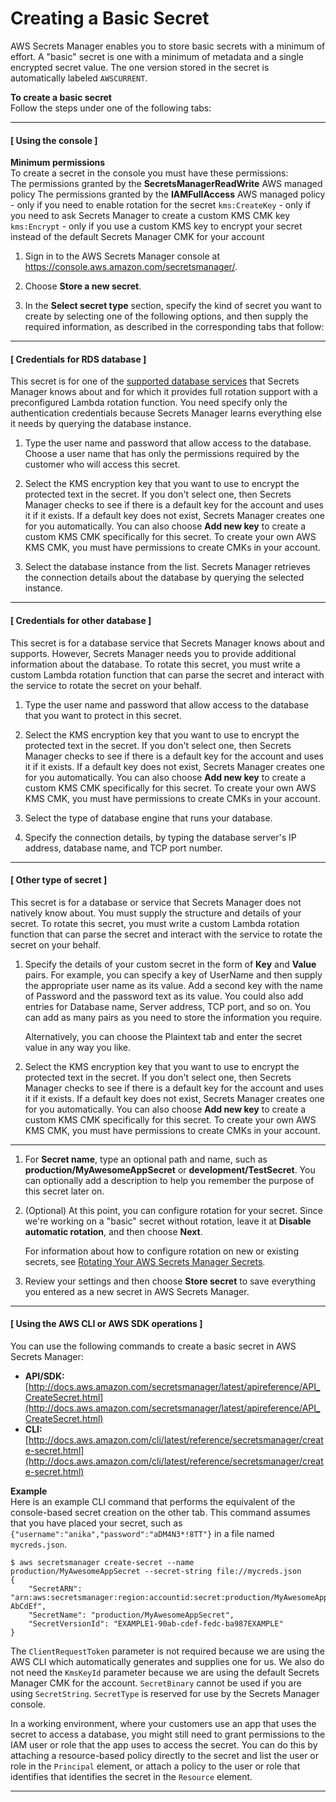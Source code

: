 # Creating a Basic Secret<a name="manage_create-basic-secret"></a>

AWS Secrets Manager enables you to store basic secrets with a minimum of effort\. A "basic" secret is one with a minimum of metadata and a single encrypted secret value\. The one version stored in the secret is automatically labeled `AWSCURRENT`\. <a name="proc-create"></a>

**To create a basic secret**  
Follow the steps under one of the following tabs:

------
#### [ Using the console ]<a name="proc-create-console"></a>

**Minimum permissions**  
To create a secret in the console you must have these permissions:  
The permissions granted by the **SecretsManagerReadWrite** AWS managed policy
The permissions granted by the **IAMFullAccess** AWS managed policy \- only if you need to enable rotation for the secret
`kms:CreateKey` \- only if you need to ask Secrets Manager to create a custom KMS CMK key
`kms:Encrypt` \- only if you use a custom KMS key to encrypt your secret instead of the default Secrets Manager CMK for your account

1. Sign in to the AWS Secrets Manager console at [https://console\.aws\.amazon\.com/secretsmanager/](https://console.aws.amazon.com/secretsmanager/)\.

1. Choose **Store a new secret**\.

1. In the **Select secret type** section, specify the kind of secret you want to create by selecting one of the following options, and then supply the required information, as described in the corresponding tabs that follow:

------
#### [ Credentials for RDS database ]<a name="rds-creds"></a>

   This secret is for one of the [supported database services](intro.md#full-rotation-support) that Secrets Manager knows about and for which it provides full rotation support with a preconfigured Lambda rotation function\. You need specify only the authentication credentials because Secrets Manager learns everything else it needs by querying the database instance\.

   1. Type the user name and password that allow access to the database\. Choose a user name that has only the permissions required by the customer who will access this secret\.

   1. Select the KMS encryption key that you want to use to encrypt the protected text in the secret\. If you don't select one, then Secrets Manager checks to see if there is a default key for the account and uses it if it exists\. If a default key does not exist, Secrets Manager creates one for you automatically\. You can also choose **Add new key** to create a custom KMS CMK specifically for this secret\. To create your own AWS KMS CMK, you must have permissions to create CMKs in your account\. 

   1. Select the database instance from the list\. Secrets Manager retrieves the connection details about the database by querying the selected instance\.

------
#### [ Credentials for other database ]<a name="nonrds-creds"></a>

   This secret is for a database service that Secrets Manager knows about and supports\. However, Secrets Manager needs you to provide additional information about the database\. To rotate this secret, you must write a custom Lambda rotation function that can parse the secret and interact with the service to rotate the secret on your behalf\. 

   1. Type the user name and password that allow access to the database that you want to protect in this secret\.

   1. Select the KMS encryption key that you want to use to encrypt the protected text in the secret\. If you don't select one, then Secrets Manager checks to see if there is a default key for the account and uses it if it exists\. If a default key does not exist, Secrets Manager creates one for you automatically\. You can also choose **Add new key** to create a custom KMS CMK specifically for this secret\. To create your own AWS KMS CMK, you must have permissions to create CMKs in your account\.

   1. Select the type of database engine that runs your database\.

   1. Specify the connection details, by typing the database server's IP address, database name, and TCP port number\.

------
#### [ Other type of secret ]<a name="other-creds"></a>

   This secret is for a database or service that Secrets Manager does not natively know about\. You must supply the structure and details of your secret\. To rotate this secret, you must write a custom Lambda rotation function that can parse the secret and interact with the service to rotate the secret on your behalf\. 

   1. Specify the details of your custom secret in the form of **Key** and **Value** pairs\. For example, you can specify a key of UserName and then supply the appropriate user name as its value\. Add a second key with the name of Password and the password text as its value\. You could also add entries for Database name, Server address, TCP port, and so on\. You can add as many pairs as you need to store the information you require\.

      Alternatively, you can choose the Plaintext tab and enter the secret value in any way you like\. 

   1. Select the KMS encryption key that you want to use to encrypt the protected text in the secret\. If you don't select one, then Secrets Manager checks to see if there is a default key for the account and uses it if it exists\. If a default key does not exist, Secrets Manager creates one for you automatically\. You can also choose **Add new key** to create a custom KMS CMK specifically for this secret\. To create your own AWS KMS CMK, you must have permissions to create CMKs in your account\.

------

1. For **Secret name**, type an optional path and name, such as **production/MyAwesomeAppSecret** or **development/TestSecret**\. You can optionally add a description to help you remember the purpose of this secret later on\.

1. \(Optional\) At this point, you can configure rotation for your secret\. Since we're working on a "basic" secret without rotation, leave it at **Disable automatic rotation**, and then choose **Next**\.

   For information about how to configure rotation on new or existing secrets, see [Rotating Your AWS Secrets Manager Secrets](rotating-secrets.md)\.

1. Review your settings and then choose **Store secret** to save everything you entered as a new secret in AWS Secrets Manager\.

------
#### [ Using the AWS CLI or AWS SDK operations ]<a name="proc-create-api"></a>

You can use the following commands to create a basic secret in AWS Secrets Manager:
+ **API/SDK:** [http://docs.aws.amazon.com/secretsmanager/latest/apireference/API_CreateSecret.html](http://docs.aws.amazon.com/secretsmanager/latest/apireference/API_CreateSecret.html)
+ **CLI:** [http://docs.aws.amazon.com/cli/latest/reference/secretsmanager/create-secret.html](http://docs.aws.amazon.com/cli/latest/reference/secretsmanager/create-secret.html)

**Example**  
Here is an example CLI command that performs the equivalent of the console\-based secret creation on the other tab\. This command assumes that you have placed your secret, such as `{"username":"anika","password":"aDM4N3*!8TT"}` in a file named `mycreds.json`\.  

```
$ aws secretsmanager create-secret --name production/MyAwesomeAppSecret --secret-string file://mycreds.json
{
    "SecretARN": "arn:aws:secretsmanager:region:accountid:secret:production/MyAwesomeAppSecret-AbCdEf",
    "SecretName": "production/MyAwesomeAppSecret",
    "SecretVersionId": "EXAMPLE1-90ab-cdef-fedc-ba987EXAMPLE"
}
```

The `ClientRequestToken` parameter is not required because we are using the AWS CLI which automatically generates and supplies one for us\. We also do not need the `KmsKeyId` parameter because we are using the default Secrets Manager CMK for the account\. `SecretBinary` cannot be used if you are using `SecretString`\. `SecretType` is reserved for use by the Secrets Manager console\.

In a working environment, where your customers use an app that uses the secret to access a database, you might still need to grant permissions to the IAM user or role that the app uses to access the secret\. You can do this by attaching a resource\-based policy directly to the secret and list the user or role in the `Principal` element, or attach a policy to the user or role that identifies that identifies the secret in the `Resource` element\.

------